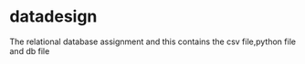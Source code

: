 # datadesign
The relational database assignment
and this contains the csv file,python file and db file
